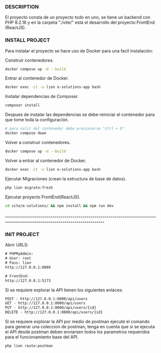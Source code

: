 
### DESCRIPTION

El proyecto consta de un proyecto todo en uno, se tiene un backend con PHP 8.2.16 y en la carpeta "./vite/" está el desarrollo del proyecto FrontEnd (ReactJS).

### INSTALL PROJECT
Para instalar el proyecto se hace uso de Docker para una facil instalación:

Construir contenedores.
```bash
docker compose up -d --build
```
Entrar al contenedor de Docker.
```bash
docker exec -it -u lion e-solutions-app bash
```
Instalar dependencias de Composer.
```bash
composer install
```
Despues de instalar las dependencias se debe reiniciar el contenedor para que tome toda la configuración.
```bash
# para salir del contenedor debe presionarse "ctrl + D"
docker compose down
```
Volver a construir contenedores.
```bash
docker compose up -d --build
```
Volver a entrar al contenedor de Docker.
```bash
docker exec -it -u lion e-solutions-app bash
```
Ejecutar Migraciones (crean la estructura de base de datos).
```bash
php lion migrate:fresh
```
Ejecutar proyecto FrontEnd(ReactJS).
```bash
cd vite/e-solutions/ && npm install && npm run dev
```

#### ------------------------------------------------------------------------------------------------------------------------------

### INIT PROJECT

Abrir URLS:
```txt
# PHPMyAdmin:
# User: root
# Pass: lion
http://127.0.0.1:8080
```
```txt
# FrontEnd:
http://127.0.0.1:5173
```
Si se requiere explorar la API tienen los siguientes enlaces:
```txt
POST - http://127.0.0.1:8000/api/users
GET - http://127.0.0.1:8000/api/users
PUT - http://127.0.0.1:8000/api/users/{id}
DELETE - http://127.0.0.1:8000/api/users/{id}
```
Si se requiere explorar la API por medio de postman ejecute el comando para generar una coleccion de postman, tenga en cuenta que si se ejecuta el API desde postman deben enviarsen todos los parametros requeridos para el funcionamiento base del API.
```bash
php lion route:postman
```
